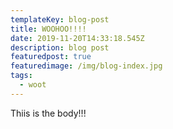 ```yaml
---
templateKey: blog-post
title: WOOHOO!!!!
date: 2019-11-20T14:33:18.545Z
description: blog post
featuredpost: true
featuredimage: /img/blog-index.jpg
tags:
  - woot
---
```

Thiis is the body!!!
